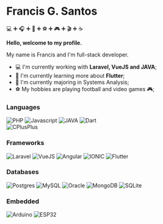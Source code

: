 # Francis G. Santos 
:computer: :heavy_plus_sign: :headphones: :heavy_plus_sign: :vibration_mode: :heavy_plus_sign: :soccer: :heavy_plus_sign: :video_game: :heavy_plus_sign: :clapper: :heavy_plus_sign: :coffee:

**Hello, welcome to my profile.**

My name is Francis and I'm full-stack developer.

- :computer: I'm currently working with **Laravel, VueJS and JAVA**;
- :dart: I'm currently learning more about **Flutter**;
- :book:  I'm currently majoring in Systems Analysis;
- :soccer: My hobbies are playing football and video games :video_game:;

### Languages

![PHP](https://progress-bar.dev/75/?title=PHP) 
![Javascript](https://progress-bar.dev/80/?title=Javascript) 
![JAVA](https://progress-bar.dev/50/?title=JAVA) 
![Dart](https://progress-bar.dev/60/?title=Dart)      
![CPlusPlus](https://progress-bar.dev/30/?title=CPlusPlus)  

### Frameworks

![Laravel](https://progress-bar.dev/70/?title=Laravel)
![VueJS](https://progress-bar.dev/80/?title=VueJS)
![Angular](https://progress-bar.dev/60/?title=Angular)
![IONIC](https://progress-bar.dev/60/?title=IONIC)
![Flutter](https://progress-bar.dev/75/?title=Flutter)

### Databases

![Postgres](https://progress-bar.dev/70/?title=Postgres)
![MySQL](https://progress-bar.dev/75/?title=MySQL)
![Oracle](https://progress-bar.dev/50/?title=Oracle)
![MongoDB](https://progress-bar.dev/60/?title=MongoDB)
![SQLite](https://progress-bar.dev/70/?title=SQLite)

### Embedded

![Arduino](https://progress-bar.dev/50/?title=Arduino)
![ESP32](https://progress-bar.dev/60/?title=ESP32)

<!--
**francis-santos/francis-santos** is a ✨ _special_ ✨ repository because its `README.md` (this file) appears on your GitHub profile.

Here are some ideas to get you started:

- 🔭 I’m currently working on ...
- 🌱 I’m currently learning ...
- 👯 I’m looking to collaborate on ...
- 🤔 I’m looking for help with ...
- 💬 Ask me about ...
- 📫 How to reach me: ...
- 😄 Pronouns: ...
- ⚡ Fun fact: ...
-->
